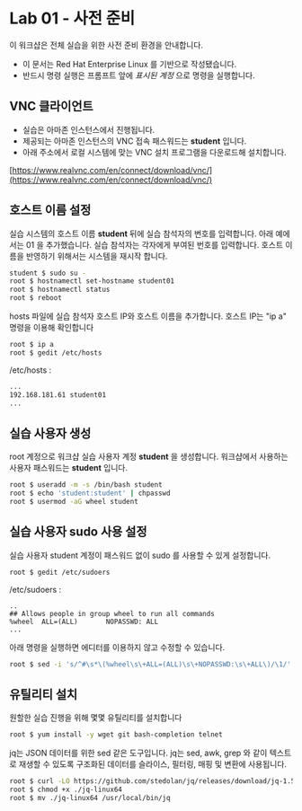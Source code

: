 Lab 01 - 사전 준비 
===

이 워크샵은 전체 실습을 위한 사전 준비 환경을 안내합니다. 

* 이 문서는 Red Hat Enterprise Linux 를 기반으로 작성됐습니다.
* 반드시 명령 실행은 프롬프트 앞에 *표시된 계정* 으로 명령을 실행합니다.  


## VNC 클라이언트

* 실습은 아마존 인스턴스에서 진행됩니다. 
* 제공되는 아마존 인스턴스의 VNC 접속 패스워드는 **student** 입니다. 
* 아래 주소에서 로컬 시스템에 맞는 VNC 설치 프로그램을 다운로드해 설치합니다. 

[https://www.realvnc.com/en/connect/download/vnc/](https://www.realvnc.com/en/connect/download/vnc/)


## 호스트 이름 설정

실습 시스템의 호스트 이름 **student** 뒤에 실습 참석자의 번호를 입력합니다. 
아래 예에서는 01 을 추가했습니다. 
실습 참석자는 각자에게 부여된 번호를 입력합니다. 
호스트 이름을 반영하기 위해서는 시스템을 재시작 합니다.

```bash
student $ sudo su -
root $ hostnamectl set-hostname student01
root $ hostnamectl status
root $ reboot
```

hosts 파일에 실습 참석자 호스트 IP와 호스트 이름을 추가합니다. 
호스트 IP는 "ip a" 명령을 이용해 확인합니다
```bash
root $ ip a
root $ gedit /etc/hosts
```
/etc/hosts :
```bash
...
192.168.181.61 student01
...
```

## 실습 사용자 생성

root 계정으로 워크샵 실습 사용자 계정 **student** 을 생성합니다. 
워크샵에서 사용하는 사용자 패스워드는 **student** 입니다.

```bash
root $ useradd -m -s /bin/bash student
root $ echo 'student:student' | chpasswd
root $ usermod -aG wheel student
``` 

## 실습 사용자 sudo 사용 설정
실습 사용자 student 계정이 패스워드 없이 sudo 를 사용할 수 있게 설정합니다.


```bash
root $ gedit /etc/sudoers
```

/etc/sudoers :

```
..
## Allows people in group wheel to run all commands
%wheel  ALL=(ALL)       NOPASSWD: ALL
...
```
아래 명령을 실행하면 에디터를 이용하지 않고 수정할 수 있습니다.
```bash 
root $ sed -i 's/^#\s*\(%wheel\s\+ALL=(ALL)\s\+NOPASSWD:\s\+ALL\)/\1/' /etc/sudoers
```

## 유틸리티 설치

원할한 실습 진행을 위해 몇몇 유틸리티를 설치합니다

```bash
root $ yum install -y wget git bash-completion telnet 
```
jq는 JSON 데이터를 위한 sed 같은 도구입니다. 
jq는 sed, awk, grep 와 같이 텍스트로 재생할 수 있도록 구조화된 
데이터를 슬라이스, 필터링, 매핑 및 변환에 사용됩니다.


```bash
root $ curl -LO https://github.com/stedolan/jq/releases/download/jq-1.5/jq-linux64
root $ chmod +x ./jq-linux64
root $ mv ./jq-linux64 /usr/local/bin/jq
```

 